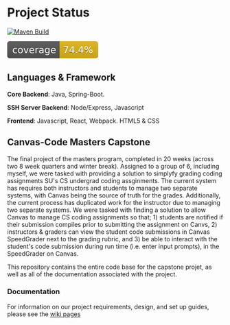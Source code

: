 # Project Status

[![Maven Build](https://github.com/Canvas-Code-Capstone/Canvas-Code/actions/workflows/build.yml/badge.svg)](https://github.com/Canvas-Code-Capstone/Canvas-Code/actions/workflows/build.yml)

[![Code Coverage](https://github.com/Canvas-Code-Capstone/Canvas-Code/blob/master/.github/badges/jacoco.svg)](https://github.com/Canvas-Code-Capstone/Canvas-Code/actions/workflows/CodeCoverage.yml)

## Languages & Framework
**Core Backend**: Java, Spring-Boot.

**SSH Server Backend**: Node/Express, Javascript

**Frontend**: Javascript, React, Webpack. HTML5 & CSS

## Canvas-Code Masters Capstone
The final project of the masters program, completed in 20 weeks (across two 8 week quarters and winter break). Assigned to a group of 6, including myself, we were tasked with providing a solution to simplyfy grading coding assignments SU's CS undergrad coding assginments. The current system has requires both instructors and students to manage two separate systems, with Canvas being the source of truth for the grades. Additionally, the current process has duplicated work for the instructor due to managing two separate systems. We were tasked with finding a solution to allow Canvas to manage CS coding assignments so that; 1) students are notified if their submission compiles prior to submitting the assignment on Canvs, 2) instructors & graders can view the student code submissions in Canvas SpeedGrader next to the grading rubric, and 3) be able to interact with the student's code submission during run time (i.e. enter input prompts), in the SpeedGrader on Canvas. 

This repository contains the entire code base for the capstone projet, as well as all of the documentation associated with the project. 

### Documentation
For information on our project requirements, design, and set up guides, please see the [wiki pages](https://github.com/gaaliciA1990/Canvas-Code-Grader/wiki)
